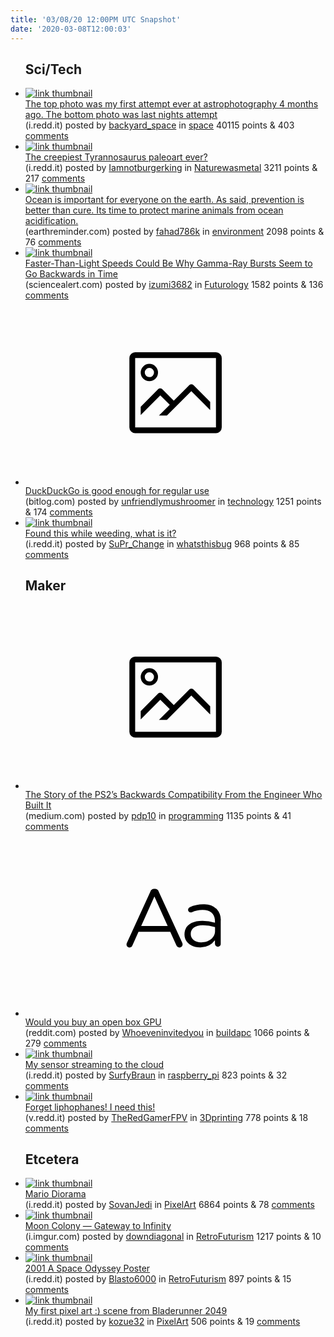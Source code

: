 ```yaml
---
title: '03/08/20 12:00PM UTC Snapshot'
date: '2020-03-08T12:00:03'
---
```

<ul>
<h2>Sci/Tech</h2>

<li><a href='https://i.redd.it/u1xsfby7bcl41.jpg'><img src='https://a.thumbs.redditmedia.com/YBcLKSU0Fs4Kwwfkfh3AidW6KADQyH9koqxjsZU1D78.jpg' alt='link thumbnail'></a><div><div class='linkTitle'><a href='https://i.redd.it/u1xsfby7bcl41.jpg'>The top photo was my first attempt ever at astrophotography 4 months ago. The bottom photo was last nights attempt</a></div>(i.redd.it) posted by <a href='https://www.reddit.com/user/backyard_space'>backyard_space</a> in <a href='https://www.reddit.com/r/space'>space</a> 40115 points & 403 <a href='https://www.reddit.com/r/space/comments/ff4348/the_top_photo_was_my_first_attempt_ever_at/'>comments</a></div></li>

<li><a href='https://i.redd.it/ucrjzz3sbal41.jpg'><img src='https://b.thumbs.redditmedia.com/Bi9pifDjL-m40ep99Bg6HxrG04RvfzWihF_BmL4APqw.jpg' alt='link thumbnail'></a><div><div class='linkTitle'><a href='https://i.redd.it/ucrjzz3sbal41.jpg'>The creepiest Tyrannosaurus paleoart ever?</a></div>(i.redd.it) posted by <a href='https://www.reddit.com/user/Iamnotburgerking'>Iamnotburgerking</a> in <a href='https://www.reddit.com/r/Naturewasmetal'>Naturewasmetal</a> 3211 points & 217 <a href='https://www.reddit.com/r/Naturewasmetal/comments/fey7x5/the_creepiest_tyrannosaurus_paleoart_ever/'>comments</a></div></li>

<li><a href='https://www.earthreminder.com/preventive-measures-of-ocean-acidification/'><img src='https://b.thumbs.redditmedia.com/qpmZ4b0WAO_2UWZCtH9seHxx1L3qHRb7X9y55dow5-A.jpg' alt='link thumbnail'></a><div><div class='linkTitle'><a href='https://www.earthreminder.com/preventive-measures-of-ocean-acidification/'>Ocean is important for everyone on the earth. As said, prevention is better than cure. Its time to protect marine animals from ocean acidification.</a></div>(earthreminder.com) posted by <a href='https://www.reddit.com/user/fahad786k'>fahad786k</a> in <a href='https://www.reddit.com/r/environment'>environment</a> 2098 points & 76 <a href='https://www.reddit.com/r/environment/comments/fevysu/ocean_is_important_for_everyone_on_the_earth_as/'>comments</a></div></li>

<li><a href='https://www.sciencealert.com/faster-than-light-speeds-could-be-the-reason-why-gamma-ray-bursts-seem-to-go-backwards-in-time'><img src='https://b.thumbs.redditmedia.com/BJFeVQfeBU2dhvHSaqV2ZyuYcHQC19b2j5jcghsyGYQ.jpg' alt='link thumbnail'></a><div><div class='linkTitle'><a href='https://www.sciencealert.com/faster-than-light-speeds-could-be-the-reason-why-gamma-ray-bursts-seem-to-go-backwards-in-time'>Faster-Than-Light Speeds Could Be Why Gamma-Ray Bursts Seem to Go Backwards in Time</a></div>(sciencealert.com) posted by <a href='https://www.reddit.com/user/izumi3682'>izumi3682</a> in <a href='https://www.reddit.com/r/Futurology'>Futurology</a> 1582 points & 136 <a href='https://www.reddit.com/r/Futurology/comments/feujtx/fasterthanlight_speeds_could_be_why_gammaray/'>comments</a></div></li>

<li><a href='https://www.bitlog.com/2020/03/06/duckduckgo-is-good-enough-for-regular-use/'><svg version='1.1' viewBox='-34 -14 104 64' preserveAspectRatio='xMidYMid meet' xmlns='http://www.w3.org/2000/svg' xmlns:xlink='http://www.w3.org/1999/xlink'>
    <title>link thumbnail</title>
    <path d='M32,4H4A2,2,0,0,0,2,6V30a2,2,0,0,0,2,2H32a2,2,0,0,0,2-2V6A2,2,0,0,0,32,4ZM4,30V6H32V30Z'></path>
    <path d='M8.92,14a3,3,0,1,0-3-3A3,3,0,0,0,8.92,14Zm0-4.6A1.6,1.6,0,1,1,7.33,11,1.6,1.6,0,0,1,8.92,9.41Z'></path>
    <path d='M22.78,15.37l-5.4,5.4-4-4a1,1,0,0,0-1.41,0L5.92,22.9v2.83l6.79-6.79L16,22.18l-3.75,3.75H15l8.45-8.45L30,24V21.18l-5.81-5.81A1,1,0,0,0,22.78,15.37Z'></path>
    </svg></a><div><div class='linkTitle'><a href='https://www.bitlog.com/2020/03/06/duckduckgo-is-good-enough-for-regular-use/'>DuckDuckGo is good enough for regular use</a></div>(bitlog.com) posted by <a href='https://www.reddit.com/user/unfriendlymushroomer'>unfriendlymushroomer</a> in <a href='https://www.reddit.com/r/technology'>technology</a> 1251 points & 174 <a href='https://www.reddit.com/r/technology/comments/ff5p94/duckduckgo_is_good_enough_for_regular_use/'>comments</a></div></li>

<li><a href='https://i.redd.it/qe3ckb1s3bl41.jpg'><img src='https://b.thumbs.redditmedia.com/jlL0BhxdVbdtJ3bVosGZHBzI9WQ5tmiCfM89GoOsNVo.jpg' alt='link thumbnail'></a><div><div class='linkTitle'><a href='https://i.redd.it/qe3ckb1s3bl41.jpg'>Found this while weeding, what is it?</a></div>(i.redd.it) posted by <a href='https://www.reddit.com/user/SuPr_Change'>SuPr_Change</a> in <a href='https://www.reddit.com/r/whatsthisbug'>whatsthisbug</a> 968 points & 85 <a href='https://www.reddit.com/r/whatsthisbug/comments/ff0km7/found_this_while_weeding_what_is_it/'>comments</a></div></li>

<h2>Maker</h2>

<li><a href='https://medium.com/@freelansations/the-story-of-the-ps2s-backwards-compatibility-from-the-engineer-who-built-it-ec39cf5a0353'><svg version='1.1' viewBox='-34 -14 104 64' preserveAspectRatio='xMidYMid meet' xmlns='http://www.w3.org/2000/svg' xmlns:xlink='http://www.w3.org/1999/xlink'>
    <title>link thumbnail</title>
    <path d='M32,4H4A2,2,0,0,0,2,6V30a2,2,0,0,0,2,2H32a2,2,0,0,0,2-2V6A2,2,0,0,0,32,4ZM4,30V6H32V30Z'></path>
    <path d='M8.92,14a3,3,0,1,0-3-3A3,3,0,0,0,8.92,14Zm0-4.6A1.6,1.6,0,1,1,7.33,11,1.6,1.6,0,0,1,8.92,9.41Z'></path>
    <path d='M22.78,15.37l-5.4,5.4-4-4a1,1,0,0,0-1.41,0L5.92,22.9v2.83l6.79-6.79L16,22.18l-3.75,3.75H15l8.45-8.45L30,24V21.18l-5.81-5.81A1,1,0,0,0,22.78,15.37Z'></path>
    </svg></a><div><div class='linkTitle'><a href='https://medium.com/@freelansations/the-story-of-the-ps2s-backwards-compatibility-from-the-engineer-who-built-it-ec39cf5a0353'>The Story of the PS2’s Backwards Compatibility From the Engineer Who Built It</a></div>(medium.com) posted by <a href='https://www.reddit.com/user/pdp10'>pdp10</a> in <a href='https://www.reddit.com/r/programming'>programming</a> 1135 points & 41 <a href='https://www.reddit.com/r/programming/comments/ff4ndv/the_story_of_the_ps2s_backwards_compatibility/'>comments</a></div></li>

<li><a href='https://www.reddit.com/r/buildapc/comments/ff0uqn/would_you_buy_an_open_box_gpu/'><svg version='1.1' viewBox='-34 -12 104 64' preserveAspectRatio='xMidYMid slice' xmlns='http://www.w3.org/2000/svg' xmlns:xlink='http://www.w3.org/1999/xlink'>
    <title>text link thumbnail</title>
    <path d='M12.19,8.84a1.45,1.45,0,0,0-1.4-1h-.12a1.46,1.46,0,0,0-1.42,1L1.14,26.56a1.29,1.29,0,0,0-.14.59,1,1,0,0,0,1,1,1.12,1.12,0,0,0,1.08-.77l2.08-4.65h11l2.08,4.59a1.24,1.24,0,0,0,1.12.83,1.08,1.08,0,0,0,1.08-1.08,1.64,1.64,0,0,0-.14-.57ZM6.08,20.71l4.59-10.22,4.6,10.22Z'>
    </path>
    <path d='M32.24,14.78A6.35,6.35,0,0,0,27.6,13.2a11.36,11.36,0,0,0-4.7,1,1,1,0,0,0-.58.89,1,1,0,0,0,.94.92,1.23,1.23,0,0,0,.39-.08,8.87,8.87,0,0,1,3.72-.81c2.7,0,4.28,1.33,4.28,3.92v.5a15.29,15.29,0,0,0-4.42-.61c-3.64,0-6.14,1.61-6.14,4.64v.05c0,2.95,2.7,4.48,5.37,4.48a6.29,6.29,0,0,0,5.19-2.48V26.9a1,1,0,0,0,1,1,1,1,0,0,0,1-1.06V19A5.71,5.71,0,0,0,32.24,14.78Zm-.56,7.7c0,2.28-2.17,3.89-4.81,3.89-1.94,0-3.61-1.06-3.61-2.86v-.06c0-1.8,1.5-3,4.2-3a15.2,15.2,0,0,1,4.22.61Z'>
    </path>
    </svg></a><div><div class='linkTitle'><a href='https://www.reddit.com/r/buildapc/comments/ff0uqn/would_you_buy_an_open_box_gpu/'>Would you buy an open box GPU</a></div>(reddit.com) posted by <a href='https://www.reddit.com/user/Whoeveninvitedyou'>Whoeveninvitedyou</a> in <a href='https://www.reddit.com/r/buildapc'>buildapc</a> 1066 points & 279 <a href='https://www.reddit.com/r/buildapc/comments/ff0uqn/would_you_buy_an_open_box_gpu/'>comments</a></div></li>

<li><a href='https://i.redd.it/3kx3h9g5qal41.jpg'><img src='https://b.thumbs.redditmedia.com/DI3Qq9IWisDgIS-tiohwdJoB0itqP9VwvJCTTzmgBXI.jpg' alt='link thumbnail'></a><div><div class='linkTitle'><a href='https://i.redd.it/3kx3h9g5qal41.jpg'>My sensor streaming to the cloud</a></div>(i.redd.it) posted by <a href='https://www.reddit.com/user/SurfyBraun'>SurfyBraun</a> in <a href='https://www.reddit.com/r/raspberry_pi'>raspberry_pi</a> 823 points & 32 <a href='https://www.reddit.com/r/raspberry_pi/comments/fezexi/my_sensor_streaming_to_the_cloud/'>comments</a></div></li>

<li><a href='https://v.redd.it/nawn1ltm8dl41'><img src='https://b.thumbs.redditmedia.com/8AiAaQaJ0fyaBrWhrrVJjD-20pOcSNrxVZqnmnGadjE.jpg' alt='link thumbnail'></a><div><div class='linkTitle'><a href='https://v.redd.it/nawn1ltm8dl41'>Forget liphophanes! I need this!</a></div>(v.redd.it) posted by <a href='https://www.reddit.com/user/TheRedGamerFPV'>TheRedGamerFPV</a> in <a href='https://www.reddit.com/r/3Dprinting'>3Dprinting</a> 778 points & 18 <a href='https://www.reddit.com/r/3Dprinting/comments/ff82cf/forget_liphophanes_i_need_this/'>comments</a></div></li>

<h2>Etcetera</h2>

<li><a href='https://i.redd.it/zoavwzrkwbl41.gif'><img src='https://b.thumbs.redditmedia.com/Om6Aj4pye6sIWlNf42xcbcW9bJMhyTE3lrBjdZK2PbM.jpg' alt='link thumbnail'></a><div><div class='linkTitle'><a href='https://i.redd.it/zoavwzrkwbl41.gif'>Mario Diorama</a></div>(i.redd.it) posted by <a href='https://www.reddit.com/user/SovanJedi'>SovanJedi</a> in <a href='https://www.reddit.com/r/PixelArt'>PixelArt</a> 6864 points & 78 <a href='https://www.reddit.com/r/PixelArt/comments/ff2xo9/mario_diorama/'>comments</a></div></li>

<li><a href='https://i.imgur.com/QUvnpks.jpg'><img src='https://a.thumbs.redditmedia.com/lgtHO91zUgziuHnsBciDmsUFeBMDnB5FPdlVd4ODHq8.jpg' alt='link thumbnail'></a><div><div class='linkTitle'><a href='https://i.imgur.com/QUvnpks.jpg'>Moon Colony — Gateway to Infinity</a></div>(i.imgur.com) posted by <a href='https://www.reddit.com/user/downdiagonal'>downdiagonal</a> in <a href='https://www.reddit.com/r/RetroFuturism'>RetroFuturism</a> 1217 points & 10 <a href='https://www.reddit.com/r/RetroFuturism/comments/ff4z0w/moon_colony_gateway_to_infinity/'>comments</a></div></li>

<li><a href='https://i.redd.it/l2n87arw4bl41.jpg'><img src='https://b.thumbs.redditmedia.com/cZph1hGSf8qYUMUxFeZsjWqocFOgz8rA0WrEiUIq9iA.jpg' alt='link thumbnail'></a><div><div class='linkTitle'><a href='https://i.redd.it/l2n87arw4bl41.jpg'>2001 A Space Odyssey Poster</a></div>(i.redd.it) posted by <a href='https://www.reddit.com/user/Blasto6000'>Blasto6000</a> in <a href='https://www.reddit.com/r/RetroFuturism'>RetroFuturism</a> 897 points & 15 <a href='https://www.reddit.com/r/RetroFuturism/comments/ff0o7i/2001_a_space_odyssey_poster/'>comments</a></div></li>

<li><a href='https://i.redd.it/pigdhomqy8l41.png'><img src='https://b.thumbs.redditmedia.com/rXv-x9m-lLjeNe03W4WzvIyorytwPwd39u78CrfjzGc.jpg' alt='link thumbnail'></a><div><div class='linkTitle'><a href='https://i.redd.it/pigdhomqy8l41.png'>My first pixel art :) scene from Bladerunner 2049</a></div>(i.redd.it) posted by <a href='https://www.reddit.com/user/kozue32'>kozue32</a> in <a href='https://www.reddit.com/r/PixelArt'>PixelArt</a> 506 points & 19 <a href='https://www.reddit.com/r/PixelArt/comments/feuq8d/my_first_pixel_art_scene_from_bladerunner_2049/'>comments</a></div></li>

</ul>
